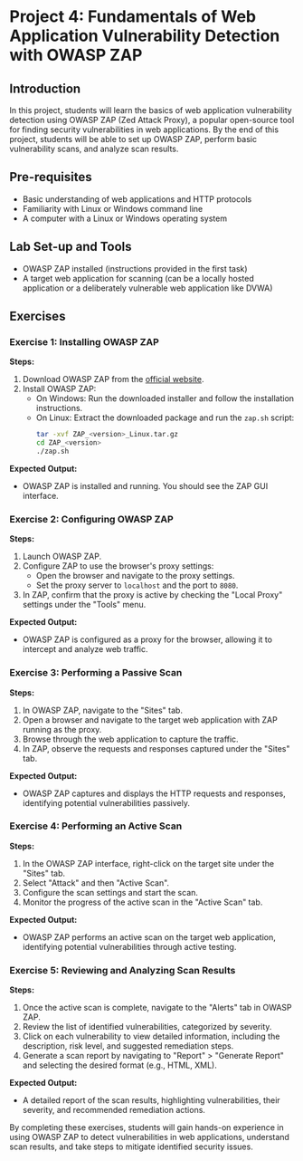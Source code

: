 # Project 4: Fundamentals of Web Application Vulnerability Detection with OWASP ZAP

## Introduction
In this project, students will learn the basics of web application vulnerability detection using OWASP ZAP (Zed Attack Proxy), a popular open-source tool for finding security vulnerabilities in web applications. By the end of this project, students will be able to set up OWASP ZAP, perform basic vulnerability scans, and analyze scan results.

## Pre-requisites
- Basic understanding of web applications and HTTP protocols
- Familiarity with Linux or Windows command line
- A computer with a Linux or Windows operating system

## Lab Set-up and Tools
- OWASP ZAP installed (instructions provided in the first task)
- A target web application for scanning (can be a locally hosted application or a deliberately vulnerable web application like DVWA)

## Exercises

### Exercise 1: Installing OWASP ZAP

**Steps:**

1. Download OWASP ZAP from the [official website](https://www.zaproxy.org/download/).
2. Install OWASP ZAP:
   - On Windows: Run the downloaded installer and follow the installation instructions.
   - On Linux: Extract the downloaded package and run the `zap.sh` script:
     ```bash
     tar -xvf ZAP_<version>_Linux.tar.gz
     cd ZAP_<version>
     ./zap.sh
     ```

**Expected Output:**
- OWASP ZAP is installed and running. You should see the ZAP GUI interface.

### Exercise 2: Configuring OWASP ZAP

**Steps:**

1. Launch OWASP ZAP.
2. Configure ZAP to use the browser's proxy settings:
   - Open the browser and navigate to the proxy settings.
   - Set the proxy server to `localhost` and the port to `8080`.
3. In ZAP, confirm that the proxy is active by checking the "Local Proxy" settings under the "Tools" menu.

**Expected Output:**
- OWASP ZAP is configured as a proxy for the browser, allowing it to intercept and analyze web traffic.

### Exercise 3: Performing a Passive Scan

**Steps:**

1. In OWASP ZAP, navigate to the "Sites" tab.
2. Open a browser and navigate to the target web application with ZAP running as the proxy.
3. Browse through the web application to capture the traffic.
4. In ZAP, observe the requests and responses captured under the "Sites" tab.

**Expected Output:**
- OWASP ZAP captures and displays the HTTP requests and responses, identifying potential vulnerabilities passively.

### Exercise 4: Performing an Active Scan

**Steps:**

1. In the OWASP ZAP interface, right-click on the target site under the "Sites" tab.
2. Select "Attack" and then "Active Scan".
3. Configure the scan settings and start the scan.
4. Monitor the progress of the active scan in the "Active Scan" tab.

**Expected Output:**
- OWASP ZAP performs an active scan on the target web application, identifying potential vulnerabilities through active testing.

### Exercise 5: Reviewing and Analyzing Scan Results

**Steps:**

1. Once the active scan is complete, navigate to the "Alerts" tab in OWASP ZAP.
2. Review the list of identified vulnerabilities, categorized by severity.
3. Click on each vulnerability to view detailed information, including the description, risk level, and suggested remediation steps.
4. Generate a scan report by navigating to "Report" > "Generate Report" and selecting the desired format (e.g., HTML, XML).

**Expected Output:**
- A detailed report of the scan results, highlighting vulnerabilities, their severity, and recommended remediation actions.

By completing these exercises, students will gain hands-on experience in using OWASP ZAP to detect vulnerabilities in web applications, understand scan results, and take steps to mitigate identified security issues.
